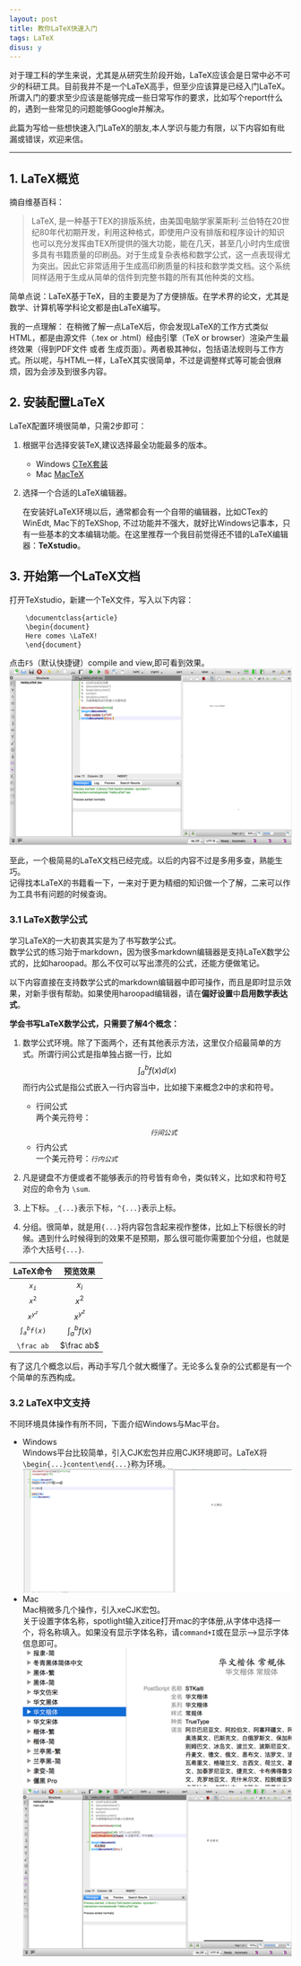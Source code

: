 ```yaml
---
layout: post
title: 教你LaTeX快速入门
tags: LaTeX
disus: y
---
```


对于理工科的学生来说，尤其是从研究生阶段开始，LaTeX应该会是日常中必不可少的科研工具。目前我并不是一个LaTeX高手，但至少应该算是已经入门LaTeX。所谓入门的要求至少应该是能够完成一些日常写作的要求，比如写个report什么的，遇到一些常见的问题能够Google并解决。

此篇为写给一些想快速入门LaTeX的朋友,本人学识与能力有限，以下内容如有纰漏或错误，欢迎来信。

---

## 1. LaTeX概览

摘自维基百科：  

>LaTeX, 是一种基于TEX的排版系统，由美国电脑学家莱斯利·兰伯特在20世纪80年代初期开发，利用这种格式，即使用户没有排版和程序设计的知识也可以充分发挥由TEX所提供的强大功能，能在几天，甚至几小时内生成很多具有书籍质量的印刷品。对于生成复杂表格和数学公式，这一点表现得尤为突出。因此它非常适用于生成高印刷质量的科技和数学类文档。这个系统同样适用于生成从简单的信件到完整书籍的所有其他种类的文档。

简单点说：LaTeX基于TeX，目的主要是为了方便排版。在学术界的论文，尤其是数学、计算机等学科论文都是由LaTeX编写。

我的一点理解：
在稍微了解一点LaTeX后，你会发现LaTeX的工作方式类似HTML，都是由源文件（.tex or .html）经由引擎（TeX or browser）渲染产生最终效果（得到PDF文件 或者 生成页面）。两者极其神似，包括语法规则与工作方式。所以呢，与HTML一样，LaTeX其实很简单，不过是调整样式等可能会很麻烦，因为会涉及到很多内容。

## 2. 安装配置LaTeX

LaTeX配置环境很简单，只需2步即可：

1. 根据平台选择安装TeX,建议选择最全功能最多的版本。
    - Windows
        [CTeX套装](http://www.ctex.org/CTeXDownload)
    - Mac
        [MacTeX](http://tug.org/mactex/)

2. 选择一个合适的LaTeX编辑器。

	在安装好LaTeX环境以后，通常都会有一个自带的编辑器，比如CTex的WinEdt, Mac下的TeXShop, 不过功能并不强大，就好比Windows记事本，只有一些基本的文本编辑功能。在这里推荐一个我目前觉得还不错的LaTeX编辑器：**TeXstudio**。

## 3. 开始第一个LaTeX文档

打开TeXstudio，新建一个TeX文件，写入以下内容：

```
    \documentclass{article}
    \begin{document}
	Here comes \LaTeX!
    \end{document}
```
点击<code>F5</code>（默认快捷键）compile and view,即可看到效果。
![TeXstudio](/images/blog/2016/01-30/screen.png)

至此，一个极简易的LaTeX文档已经完成。以后的内容不过是多用多查，熟能生巧。  
记得找本LaTeX的书籍看一下，一来对于更为精细的知识做一个了解，二来可以作为工具书有问题的时候查询。

### 3.1 LaTeX数学公式

学习LaTeX的一大初衷其实是为了书写数学公式。  
数学公式的练习始于markdown，因为很多markdown编辑器是支持LaTeX数学公式的，比如haroopad。那么不仅可以写出漂亮的公式，还能方便做笔记。

以下内容直接在支持数学公式的markdown编辑器中即可操作，而且是即时显示效果，对新手很有帮助。如果使用haroopad编辑器，请在**偏好设置**中**启用数学表达式**。

**学会书写LaTeX数学公式，只需要了解4个概念：**

1. 数学公式环境。除了下面两个，还有其他表示方法，这里仅介绍最简单的方式。所谓行间公式是指单独占据一行，比如
$$\int_a^b f(x) d(x)$$
而行内公式是指公式嵌入一行内容当中，比如接下来概念2中的求和符号。
	- 行间公式  
	两个美元符号：<code>$$行间公式$$</code>
	- 行内公式  
	一个美元符号：<code>$行内公式$</code>

2. 凡是键盘不方便或者不能够表示的符号皆有命令，类似转义，比如求和符号$\sum$对应的命令为 <code>\sum</code>.

3. 上下标。<code>_{...}</code>表示下标，<code>^{...}</code>表示上标。

4. 分组。很简单，就是用<code>{...}</code>将内容包含起来视作整体，比如上下标很长的时候。遇到什么时候得到的效果不是预期，那么很可能你需要加个分组，也就是添个大括号<code>{...}</code>.

| LaTeX命令 | 预览效果 |
|:--------:|:--------:|
|  <code>$x_i$</code>      |  $x_i$      |
|<code>$x^2$</code>|$x^2$|
|<code>$x^ {y^z}$</code>|$x^{y^z}$|
|<code>$\int_a^b f(x)$</code>|$\int_a^bf(x)$|
|<code>\frac ab</code>|$\frac ab$|

有了这几个概念以后，再动手写几个就大概懂了。无论多么复杂的公式都是有一个个简单的东西构成。

### 3.2 LaTeX中文支持

不同环境具体操作有所不同，下面介绍Windows与Mac平台。

- Windows  
Windows平台比较简单，引入CJK宏包并应用CJK环境即可。LaTeX将<code>\begin{...}content\end{...}</code>称为环境。
![winedt](/images/blog/2016/01-30/winedt.png)
- Mac  
Mac稍微多几个操作，引入xeCJK宏包。  
关于设置字体名称，spotlight输入zitice打开mac的字体册,从字体中选择一个，将名称填入。如果没有显示字体名称，请<code>command+I</code>或在显示-->显示字体信息即可。
![font](/images/blog/2016/01-30/font.png)
![macchinese](/images/blog/2016/01-30/MacChinese.png)
